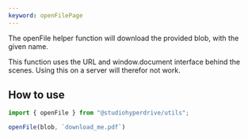 ```yaml
---
keyword: openFilePage
---
```


The openFile helper function will download the provided blob, with the given name.

This function uses the URL and window.document interface behind the scenes.
Using this on a server will therefor not work.

## How to use

```typescript
import { openFile } from "@studiohyperdrive/utils";

openFile(blob, `download_me.pdf`)
```
